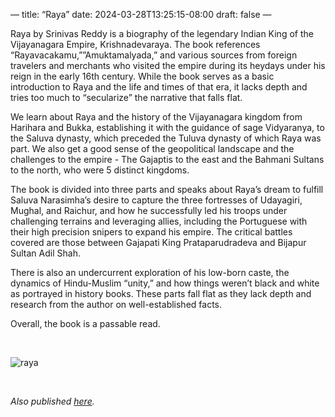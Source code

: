 —
title: “Raya”
date: 2024-03-28T13:25:15-08:00
draft: false
—

Raya by Srinivas Reddy is a biography of the legendary Indian King of the Vijayanagara Empire, Krishnadevaraya. The book references “Rayavacakamu,””Amuktamalyada,” and various sources from foreign travelers and merchants who visited the empire during its heydays under his reign in the early 16th century. While the book serves as a basic introduction to Raya and the life and times of that era, it lacks depth and tries too much to “secularize” the narrative that falls flat. 

We learn about Raya and the history of the Vijayanagara kingdom from Harihara and Bukka, establishing it with the guidance of sage Vidyaranya, to the Saluva dynasty, which preceded the Tuluva dynasty of which Raya was part. We also get a good sense of the geopolitical landscape and the challenges to the empire - The Gajaptis to the east and the Bahmani Sultans to the north, who were 5 distinct kingdoms. 

The book is divided into three parts and speaks about Raya’s dream to fulfill Saluva Narasimha’s desire to capture the three fortresses of Udayagiri, Mughal, and Raichur, and how he successfully led his troops under challenging terrains and leveraging allies, including the Portuguese with their high precision snipers to expand his empire. The critical battles covered are those between Gajapati King Prataparudradeva and Bijapur Sultan Adil Shah. 

There is also an undercurrent exploration of his low-born caste, the dynamics of Hindu-Muslim “unity,” and how things weren’t black and white as portrayed in history books. These parts fall flat as they lack depth and research from the author on well-established facts. 

Overall, the book is a passable read. 


&nbsp;&nbsp;

![raya](/raya.jpg)

&nbsp;&nbsp;

*Also published [here](https://www.goodreads.com/book/show/52668624).*